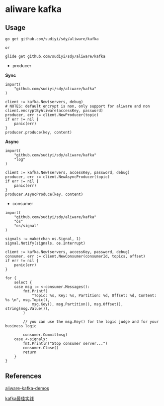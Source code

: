 # aliware kafka

## Usage

```
go get github.com/sudiyi/sdy/aliware/kafka

or 

glide get github.com/sudiyi/sdy/aliware/kafka
```

* producer


**Sync**

```
import(
    "github.com/sudiyi/sdy/aliware/kafka"
)

client := kafka.New(servers, debug)
# NOTES: default encrypt is non, only support for aliware and non 
client.encryptByAliware(accessKey, password)
producer, err := client.NewProducer(topic)
if err != nil {
    panic(err)
}
producer.produce(key, content)
```


**Async**

```
import(
    "github.com/sudiyi/sdy/aliware/kafka"
    "log"
)

client := kafka.New(servers, accessKey, password, debug)
producer, err := client.NewAsyncProducer(topic)
if err != nil {
    panic(err)
}
producer.AsyncProduce(key, content)
```

* consumer
```
import(
    "github.com/sudiyi/sdy/aliware/kafka"
    "os"
    "os/signal"
)

signals := make(chan os.Signal, 1)
signal.Notify(signals, os.Interrupt)

client := kafka.New(servers, accessKey, password, debug)
consumer, err := client.NewConsumer(consumerId, topics, offset)
if err != nil {
    panic(err)
}

for {
    select {
    case msg := <-consumer.Messages():
        fmt.Printf(
            "Topic: %s, Key: %s, Partition: %d, Offset: %d, Content: %s \n", msg.Topic(),
            msg.Key(), msg.Partition(), msg.Offset(), string(msg.Value()),
        )
        
        // you can use the msg.Key() for the logic judge and for your business logic
        
        consumer.Commit(msg)
    case <-signals:
        fmt.Println("Stop consumer server...")
        consumer.Close()
        return
    }
}
```

## References

[aliware-kafka-demos](https://github.com/AliwareMQ/aliware-kafka-demos/kafka-go-demo)

[kafka最佳实践](https://help.aliyun.com/document_detail/60691.html?spm=5176.product29530.6.609.FpkKHb)
